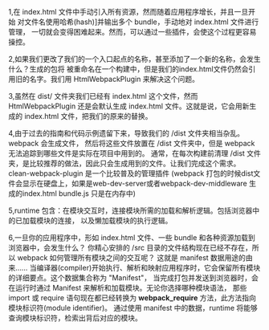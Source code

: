 1,在 index.html 文件中手动引入所有资源，然而随着应用程序增长，并且一旦开始
对文件名使用哈希(hash)]并输出多个 bundle，手动地对 index.html 文件进行管理，
一切就会变得困难起来。然而，可以通过一些插件，会使这个过程更容易操控。



2,如果我们更改了我们的一个入口起点的名称，甚至添加了一个新的名称，会发生什么？生成的包将
被重命名在一个构建中，但是我们的index.html文件仍然会引用旧的名字。我们用 HtmlWebpackPlugin
来解决这个问题。


3,虽然在 dist/ 文件夹我们已经有 index.html 这个文件，然而 HtmlWebpackPlugin
还是会默认生成 index.html 文件。这就是说，它会用新生成的 index.html 文件，把我们的原来的替换。



4,由于过去的指南和代码示例遗留下来，导致我们的 /dist 文件夹相当杂乱。webpack 会生成文件，
然后将这些文件放置在 /dist 文件夹中，但是 webpack 无法追踪到哪些文件是实际在项目中用到的。
通常，在每次构建前清理 /dist 文件夹，是比较推荐的做法，因此只会生成用到的文件。让我们完成这个需求。
clean-webpack-plugin 是一个比较普及的管理插件
(webpack 打包的时候dist文件会显示在硬盘上，如果是web-dev-server或者webpack-dev-middleware
生成的index.html bundle.js 只是在内存中)



5,runtime 包含：在模块交互时，连接模块所需的加载和解析逻辑。包括浏览器中的已加载模块的连接，
以及懒加载模块的执行逻辑。


6,一旦你的应用程序中，形如 index.html 文件、一些 bundle 和各种资源加载到浏览器中，会发生什么？
你精心安排的 /src 目录的文件结构现在已经不存在，所以 webpack 如何管理所有模块之间的交互呢？
这就是 manifest 数据用途的由来……
当编译器(compiler)开始执行、解析和映射应用程序时，它会保留所有模块的详细要点。这个数据集合称为 "Manifest"，
当完成打包并发送到浏览器时，会在运行时通过 Manifest 来解析和加载模块。无论你选择哪种模块语法，
那些 import 或 require 语句现在都已经转换为 __webpack_require__ 方法，此方法指向模块标识符(module identifier)。
通过使用 manifest 中的数据，runtime 将能够查询模块标识符，检索出背后对应的模块。